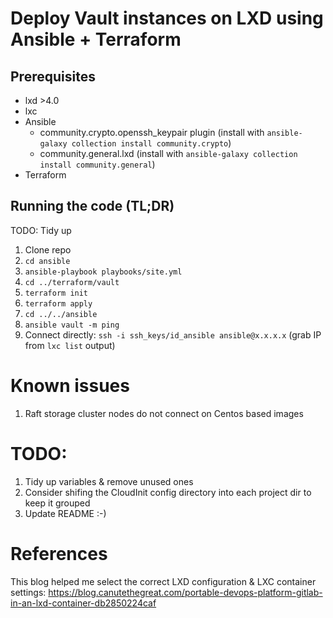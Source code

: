 # Deploy Vault instances on LXD using Ansible + Terraform

## Prerequisites

* lxd >4.0
* lxc
* Ansible
  * community.crypto.openssh_keypair plugin (install with `ansible-galaxy collection install community.crypto`)
  * community.general.lxd (install with `ansible-galaxy collection install community.general`)
* Terraform

## Running the code (TL;DR)

TODO: Tidy up

1. Clone repo
1. `cd ansible`
1. `ansible-playbook playbooks/site.yml`
1. `cd ../terraform/vault`
1. `terraform init`
1. `terraform apply`
1. `cd ../../ansible`
1. `ansible vault -m ping`
1. Connect directly: `ssh -i ssh_keys/id_ansible ansible@x.x.x.x` (grab IP from `lxc list` output)

# Known issues

1. Raft storage cluster nodes do not connect on Centos based images

# TODO:

1. Tidy up variables & remove unused ones
1. Consider shifing the CloudInit config directory into each project dir to keep it grouped
1. Update README :-)

# References

This blog helped me select the correct LXD configuration & LXC container settings:
https://blog.canutethegreat.com/portable-devops-platform-gitlab-in-an-lxd-container-db2850224caf
